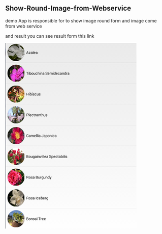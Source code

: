## Show-Round-Image-from-Webservice

demo App is responsible for to show image  round form and image come from web service 

and result you can see result form this link 

[![Result](https://github.com/youssefshaaban/Show-Round-Image-from-Webservice/blob/master/Capture.PNG)](#features)


